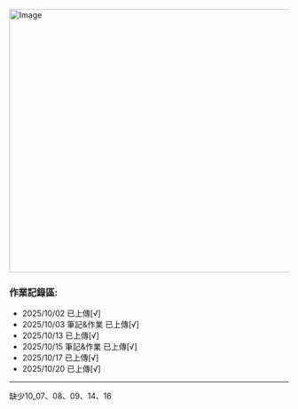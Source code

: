 <img width="2070" height="475" alt="Image" src="https://github.com/user-attachments/assets/9c5cb491-85b1-4958-b30b-b5d2d77a714f" />

### 作業記錄區:
- 2025/10/02 已上傳[√]
- 2025/10/03 筆記&作業 已上傳[√]
- 2025/10/13 已上傳[√]
- 2025/10/15 筆記&作業 已上傳[√]
- 2025/10/17 已上傳[√]
- 2025/10/20 已上傳[√]

----
缺少10_07、08、09、14、16